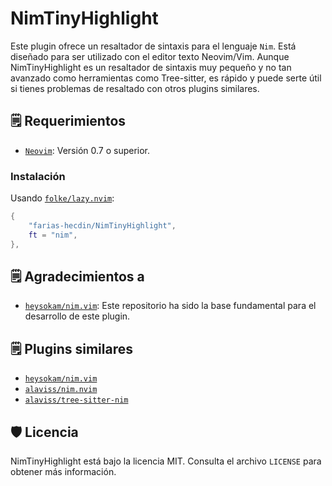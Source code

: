 # NimTinyHighlight

Este plugin ofrece un resaltador de sintaxis para el lenguaje `Nim`. Está diseñado para ser utilizado con el editor texto Neovim/Vim. Aunque NimTinyHighlight es un resaltador de sintaxis muy pequeño y no tan avanzado como herramientas como Tree-sitter, es rápido y puede serte útil si tienes problemas de resaltado con otros plugins similares.

## 🗒️ Requerimientos

* [`Neovim`](https://github.com/neovim/neovim): Versión 0.7 o superior.

### Instalación

Usando [`folke/lazy.nvim`](https://github.com/folke/lazy.nvim):

```lua
{
    "farias-hecdin/NimTinyHighlight",
    ft = "nim",
},
```

## 🗒️ Agradecimientos a

* [`heysokam/nim.vim`](https://github.com/heysokam/nim.vim): Este repositorio ha sido la base fundamental para el desarrollo de este plugin.

## 🗒️ Plugins similares

* [`heysokam/nim.vim`](https://github.com/heysokam/nim.vim)
* [`alaviss/nim.nvim`](https://github.com/alaviss/nim.nvim)
* [`alaviss/tree-sitter-nim`](https://github.com/alaviss/tree-sitter-nim)

## 🛡️ Licencia

NimTinyHighlight está bajo la licencia MIT. Consulta el archivo `LICENSE` para obtener más información.

